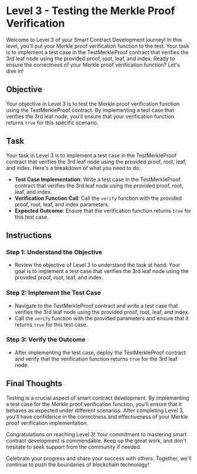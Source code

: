 # Level 3 - Testing the Merkle Proof Verification

Welcome to Level 3 of your Smart Contract Development journey! In this level, you'll put your Merkle proof verification function to the test. Your task is to implement a test case in the TestMerkleProof contract that verifies the 3rd leaf node using the provided proof, root, leaf, and index. Ready to ensure the correctness of your Merkle proof verification function? Let's dive in!

## Objective

Your objective in Level 3 is to test the Merkle proof verification function using the TestMerkleProof contract. By implementing a test case that verifies the 3rd leaf node, you'll ensure that your verification function returns `true` for this specific scenario.

## Task

Your task in Level 3 is to implement a test case in the TestMerkleProof contract that verifies the 3rd leaf node using the provided proof, root, leaf, and index. Here's a breakdown of what you need to do:

- **Test Case Implementation**: Write a test case in the TestMerkleProof contract that verifies the 3rd leaf node using the provided proof, root, leaf, and index.
- **Verification Function Call**: Call the `verify` function with the provided proof, root, leaf, and index parameters.
- **Expected Outcome**: Ensure that the verification function returns `true` for this test case.

## Instructions

### Step 1: Understand the Objective

- Review the objective of Level 3 to understand the task at hand. Your goal is to implement a test case that verifies the 3rd leaf node using the provided proof, root, leaf, and index.

### Step 2: Implement the Test Case

- Navigate to the TestMerkleProof contract and write a test case that verifies the 3rd leaf node using the provided proof, root, leaf, and index.
- Call the `verify` function with the provided parameters and ensure that it returns `true` for this test case.

### Step 3: Verify the Outcome

- After implementing the test case, deploy the TestMerkleProof contract and verify that the verification function returns `true` for the 3rd leaf node.

## Final Thoughts

Testing is a crucial aspect of smart contract development. By implementing a test case for the Merkle proof verification function, you'll ensure that it behaves as expected under different scenarios. After completing Level 3, you'll have confidence in the correctness and effectiveness of your Merkle proof verification implementation.

Congratulations on reaching Level 3! Your commitment to mastering smart contract development is commendable. Keep up the great work, and don't hesitate to seek support from the community if needed.

Celebrate your progress and share your success with others. Together, we'll continue to push the boundaries of blockchain technology!
